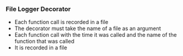 ### File Logger Decorator
* Each function call is recorded in a file
* The decorator must take the name of a file as an argument
* Each function call with the time it was called and the name of the function that was called
* It is recorded in a file
